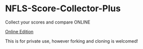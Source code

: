 # NFLS-Score-Collector-Plus
Collect your scores and compare ONLINE

[Online Edition](https://xiaogenintendo.github.io/NFLS-Score-Collector-Plus/)

This is for private use, however forking and cloning is welcomed!
